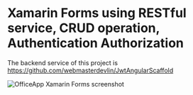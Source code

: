# Xamarin Forms using RESTful service, CRUD operation, Authentication Authorization

The backend service of this project is https://github.com/webmasterdevlin/JwtAngularScaffold

![OfficeApp Xamarin Forms screenshot](https://github.com/webmasterdevlin/OfficeAppXamarinForms/blob/master/NewOfficeAppImageXF.png)
